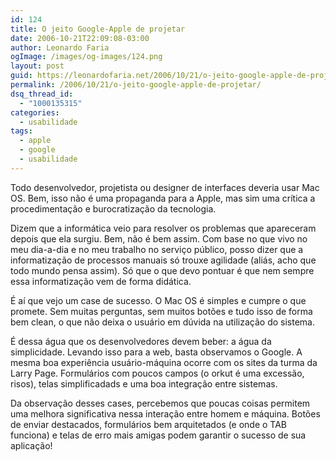 ```yaml
---
id: 124
title: O jeito Google-Apple de projetar
date: 2006-10-21T22:09:08-03:00
author: Leonardo Faria
ogImage: /images/og-images/124.png
layout: post
guid: https://leonardofaria.net/2006/10/21/o-jeito-google-apple-de-projetar/
permalink: /2006/10/21/o-jeito-google-apple-de-projetar/
dsq_thread_id:
  - "1000135315"
categories:
  - usabilidade
tags:
  - apple
  - google
  - usabilidade
---
```

Todo desenvolvedor, projetista ou designer de interfaces deveria usar Mac OS. Bem, isso não é uma propaganda para a Apple, mas sim uma crítica a procedimentação e burocratização da tecnologia.

Dizem que a informática veio para resolver os problemas que apareceram depois que ela surgiu. Bem, não é bem assim. Com base no que vivo no meu dia-a-dia e no meu trabalho no serviço público, posso dizer que a informatização de processos manuais só trouxe agilidade (aliás, acho que todo mundo pensa assim). Só que o que devo pontuar é que nem sempre essa informatização vem de forma didática.

É aí que vejo um case de sucesso. O Mac OS é simples e cumpre o que promete. Sem muitas perguntas, sem muitos botões e tudo isso de forma bem clean, o que não deixa o usuário em dúvida na utilização do sistema. 

É dessa água que os desenvolvedores devem beber: a água da simplicidade. Levando isso para a web, basta observamos o Google. A mesma boa experiência usuário-máquina ocorre com os sites da turma da Larry Page. Formulários com poucos campos (o orkut é uma excessão, risos), telas simplificadads e uma boa integração entre sistemas.

Da observação desses cases, percebemos que poucas coisas permitem uma melhora significativa nessa interação entre homem e máquina. Botões de enviar destacados, formulários bem arquitetados (e onde o TAB funciona) e telas de erro mais amigas podem garantir o sucesso de sua aplicação!
